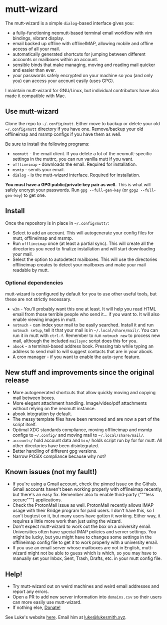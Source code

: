 # mutt-wizard

The mutt-wizard is a simple `dialog`-based interface gives you:

- a fully-functioning neomutt-based terminal email workflow with vim bindings, vibrant display.
- email backed up offline with offlineIMAP, allowing mobile and offline access of all your mail.
- automatically generated shortcuts for jumping between different accounts or mailboxes within an account.
- sensible binds that make managing, moving and reading mail quicker and easier than ever.
- your passwords safely encrypted on your machine so you (and only you) can access your account easily (uses GPG).

I maintain mutt-wizard for GNU/Linux, but individual contributors have also made it compatible with Mac.

## Use mutt-wizard

Clone the repo to `~/.config/mutt`. Either move to backup or delete your old `~/.config/mutt` directory if you have one. Remove/backup your old offlineimap and msmtp configs if you have them as well.

Be sure to install the following programs:

- `neomutt` - the email client. If you delete a lot of the neomutt-specific settings in the muttrc, you can run vanilla mutt if you want.
- `offlineimap` - downloads the email. Required for installation.
- `msmtp` - sends your email.
- `dialog` - is the mutt-wizard interface. Required for installation.

**You must have a GPG public/private key pair as well.** This is what will safely encrypt your passwords. Run `gpg --full-gen-key` (or `gpg2 --full-gen-key`) to get one.

## Install

Once the repository is in place in `~/.config/mutt/`:

- Select to add an account. This will autogenerate your config files for mutt, offlineimap and msmtp.
- Run `offlineimap` once (at least a partial sync). This will create all the directories you need to finalize installation and will start downloading your mail.
- Select the option to autodetect mailboxes. This will use the directories offlineimap creates to detect your mailboxes and make your mail readable by mutt.

### Optional dependencies

mutt-wizard is configured by default for you to use other useful tools, but these are not strictly necessary.

- `w3m` - You'll probably want this one at least. It will help you read HTML email from those terrible people who send it... if you want to. It will also enable viewing images in mutt.
- `notmuch` - can index your mail to be easily searched. Install it and run `notmuch setup`, tell it that your mail is in `~/.local/share/mail/`. You can run it in mutt with `ctrl-f`. Remember to run `notmuch new` to process new mail, although the included `mailsync` script does this for you.
- `abook` - a terminal-based address book. Pressing tab while typing an address to send mail to will suggest contacts that are in your abook.
- A cron manager - if you want to enable the auto-sync feature.

## New stuff and improvements since the original release

- More autogenerated shortcuts that allow quickly moving and copying mail between boxes.
- More elegant attachment handling. Image/video/pdf attachments without relying on the neomutt instance.
- abook integration by default.
- The messy template files have been removed and are now a part of the script itself.
- Optimal XDG standards compliance, moving offlineimap and msmtp configs to `~/.config/` and moving mail to `~/.local/share/mail/`.
- `accounts/` hold account data and `bin/` holds script run by for for mutt. All other directories have been disintegrated.
- Better handling of different gpg versions.
- Narrow POSIX compliance because why not?

## Known issues (not my fault!)

- If you're using a Gmail account, check the pinned issue on the Github. Gmail accounts haven't been working properly with offlineimap recently, but there's an easy fix. Remember also to enable third-party ("""less secure""") applications.
- Check the ProtonMail issue as well. ProtonMail recently allows IMAP usage with their Bridge program for paid users. I don't have this, so I can't bugtest on it, but many users have gotten it working. Either way, it requires a little more work than just using the wizard.
- Don't expect mutt-wizard to work out the box on a university email. Universities often have special IMAP policies and server settings. You might be lucky, but you might have to changes some settings in the offlineimap config file to get it to work properly with a university email.
- If you use an email server whose mailboxes are not in English, mutt-wizard might not be able to guess which is which, so you may have to manually set your Inbox, Sent, Trash, Drafts, etc. in your mutt config file.

## Help!

- Try mutt-wizard out on weird machines and weird email addresses and report any errors.
- Open a PR to add new server information into `domains.csv` so their users can more easily use mutt-wizard.
- If nothing else, [Donate!](https://paypal.me/LukeMSmith)

See Luke's website [here](https://lukesmith.xyz). Email him at [luke@lukesmith.xyz](mailto:luke@lukesmith.xyz).
